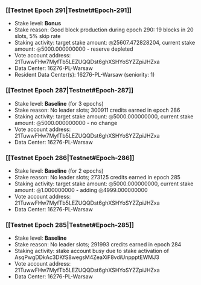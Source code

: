 ### [[Testnet Epoch 291|Testnet#Epoch-291]]
* Stake level: **Bonus**
* Stake reason: Good block production during epoch 290: 19 blocks in 20 slots, 5% skip rate
* Staking activity: target stake amount: ◎25607.472828204, current stake amount: ◎5000.000000000 - reserve depleted
* Vote account address: 21TuwwFHw7MyfTb5LEZUQQDst6ghXSHYoSYZZpiJHZxa
* Data Center: 16276-PL-Warsaw
* Resident Data Center(s): 16276-PL-Warsaw (seniority: 1)
### [[Testnet Epoch 287|Testnet#Epoch-287]]
* Stake level: **Baseline** (for 3 epochs)
* Stake reason: No leader slots; 300911 credits earned in epoch 286
* Staking activity: target stake amount: ◎5000.000000000, current stake amount: ◎5000.000000000 - no change
* Vote account address: 21TuwwFHw7MyfTb5LEZUQQDst6ghXSHYoSYZZpiJHZxa
* Data Center: 16276-PL-Warsaw
### [[Testnet Epoch 286|Testnet#Epoch-286]]
* Stake level: **Baseline** (for 2 epochs)
* Stake reason: No leader slots; 273125 credits earned in epoch 285
* Staking activity: target stake amount: ◎5000.000000000, current stake amount: ◎1.000000000 - adding ◎4999.000000000
* Vote account address: 21TuwwFHw7MyfTb5LEZUQQDst6ghXSHYoSYZZpiJHZxa
* Data Center: 16276-PL-Warsaw
### [[Testnet Epoch 285|Testnet#Epoch-285]]
* Stake level: **Baseline**
* Stake reason: No leader slots; 291993 credits earned in epoch 284
* Staking activity: stake account busy due to stake activation of AsqPwgDDkAc3DKfS8wegsM4ZeaXiF8vdiUnppptEWMJ3
* Vote account address: 21TuwwFHw7MyfTb5LEZUQQDst6ghXSHYoSYZZpiJHZxa
* Data Center: 16276-PL-Warsaw